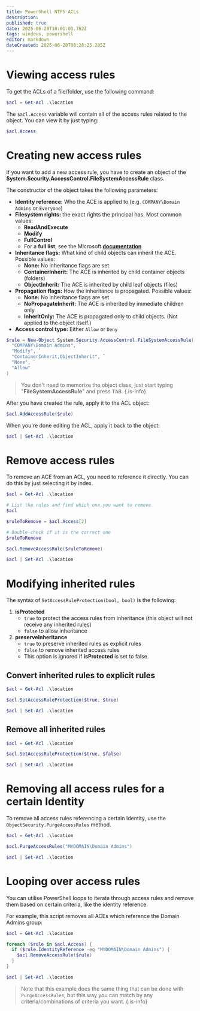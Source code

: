 ```yaml
---
title: PowerShell NTFS ACLs
description: 
published: true
date: 2025-06-20T10:01:03.762Z
tags: windows, powershell
editor: markdown
dateCreated: 2025-06-20T08:28:25.205Z
---
```


# Viewing access rules

To get the ACLs of a file/folder, use the following command:

```powershell
$acl = Get-Acl .\location
```

The `$acl.Access` variable will contain all of the access rules related to the object. You can view it by just typing:

```powershell
$acl.Access
```

# Creating new access rules

If you want to add a new access rule, you have to create an object of the **System.Security.AccessControl.FileSystemAccessRule** class.

The constructor of the object takes the following parameters:

- **Identity reference:** Who the ACE is applied to (e.g. `COMPANY\Domain Admins` or `Everyone`)
- **Filesystem rights:** the exact rights the principal has. Most common values:
  - **ReadAndExecute**
  - **Modify**
  - **FullControl**
  - For a **full list**, see the Microsoft [**documentation**](https://learn.microsoft.com/en-us/dotnet/api/system.security.accesscontrol.filesystemrights?view=net-9.0)
- **Inheritance flags:** What kind of child objects can inherit the ACE. Possible values:
  - **None:** No inheritance flags are set
  - **ContainerInherit:** The ACE is inherited by child container objects (folders)
  - **ObjectInherit:** The ACE is inherited by child leaf objects (files)
- **Propagation flags:** How the inheritance is propagated. Possible values:
  - **None:** No inheritance flags are set
  - **NoPropagateInherit:** The ACE is inherited by immediate children only
  - **InheritOnly:** The ACE is propagated only to child objects. (Not applied to the object itself.)
- **Access control type:** Either `Allow` or `Deny`

```powershell
$rule = New-Object System.Security.AccessControl.FileSystemAccessRule( `
  "COMPANY\Domain Admins", `
  "Modify", `
  "ContainerInherit,ObjectInherit", `
  "None", `
  "Allow"
)
```

> You don't need to memorize the object class, just start typing "**FileSystemAccessRule**" and press <kbd>TAB</kbd>.
{.is-info}

After you have created the rule, apply it to the ACL object:

```powershell
$acl.AddAccessRule($rule)
```

When you're done editing the ACL, apply it back to the object:

```powershell
$acl | Set-Acl .\location
```

# Remove access rules

To remove an ACE from an ACL, you need to reference it directly. You can do this by just selecting it by index.

```powershell
$acl = Get-Acl .\location

# List the rules and find which one you want to remove
$acl

$ruleToRemove = $acl.Access[2]

# Double-check if it is the correct one
$ruleToRemove

$acl.RemoveAccessRule($ruleToRemove)

$acl | Set-Acl .\location
```

# Modifying inherited rules

The syntax of `SetAccessRuleProtection(bool, bool)` is the following:

1. **isProtected**
   - `true` to protect the access rules from inheritance (this object will not receive any inherited rules)
   - `false` to allow inheritance
2. **preserveInheritance**
   - `true` to preserve inherited rules as explicit rules
   - `false` to remove inherited access rules
   - This option is ignored if **isProtected** is set to false.

## Convert inherited rules to explicit rules

```powershell
$acl = Get-Acl .\location

$acl.SetAccessRuleProtection($true, $true)

$acl | Set-Acl .\location
```

## Remove all inherited rules

```powershell
$acl = Get-Acl .\location

$acl.SetAccessRuleProtection($true, $false)

$acl | Set-Acl .\location
```

# Removing all access rules for a certain Identity

To remove all access rules referencing a certain Identity, use the `ObjectSecurity.PurgeAccessRules` method.

```powershell
$acl = Get-Acl .\location

$acl.PurgeAccessRules("MYDOMAIN\Domain Admins")

$acl | Set-Acl .\location
```

# Looping over access rules

You can utilise PowerShell loops to iterate through access rules and remove them based on certain criteria, like the identity reference.

For example, this script removes all ACEs which reference the Domain Admins group:

```powershell
$acl = Get-Acl .\location

foreach ($rule in $acl.Access) {
  if ($rule.IdentityReference -eq "MYDOMAIN\Domain Admins") {
    $acl.RemoveAccessRule($rule)
  }
}

$acl | Set-Acl .\location
```

> Note that this example does the same thing that can be done with `PurgeAccessRules`, but this way you can match by any criteria/combinations of criteria you want.
{.is-info}
